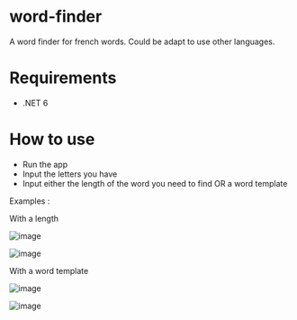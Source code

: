 # word-finder
A word finder for french words. Could be adapt to use other languages.

# Requirements
- .NET 6

# How to use
- Run the app
- Input the letters you have
- Input either the length of the word you need to find OR a word template

Examples : 

With a length

![image](https://user-images.githubusercontent.com/25111613/184517582-06476e8c-e630-407b-83bc-7f2e91566a34.png)

![image](https://user-images.githubusercontent.com/25111613/184517589-07068cd9-6520-4aaa-9205-7a3557675bbe.png)

With a word template

![image](https://user-images.githubusercontent.com/25111613/184517594-0d2edf58-38b8-4f32-bd34-5338048107a1.png)

![image](https://user-images.githubusercontent.com/25111613/184517603-4f83806e-4ad5-4244-87a9-cb5d1e1f6342.png)

